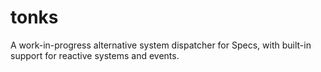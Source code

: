 # tonks

A work-in-progress alternative system dispatcher for Specs, with built-in support for reactive systems and events.
